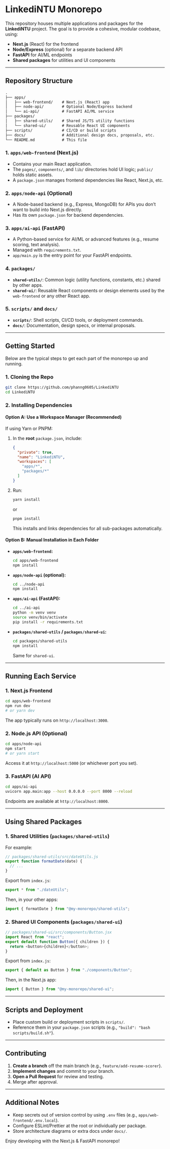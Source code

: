 # LinkediNTU Monorepo

This repository houses multiple applications and packages for the **LinkediNTU** project. The goal is to provide a cohesive, modular codebase, using:

- **Next.js** (React) for the frontend  
- **Node/Express** (optional) for a separate backend API  
- **FastAPI** for AI/ML endpoints  
- **Shared packages** for utilities and UI components  

---

## Repository Structure

```markdown
.
├── apps/
│   ├── web-frontend/    # Next.js (React) app
│   ├── node-api/        # Optional Node/Express backend
│   └── ai-api/          # FastAPI AI/ML service
├── packages/
│   ├── shared-utils/    # Shared JS/TS utility functions
│   └── shared-ui/       # Reusable React UI components
├── scripts/             # CI/CD or build scripts
├── docs/                # Additional design docs, proposals, etc.
└── README.md            # This file
```
### 1. `apps/web-frontend` (Next.js)
- Contains your main React application.
- The `pages/`, `components/`, and `lib/` directories hold UI logic; `public/` holds static assets.
- A `package.json` manages frontend dependencies like React, Next.js, etc.

### 2. `apps/node-api` (Optional)
- A Node-based backend (e.g., Express, MongoDB) for APIs you don’t want to build into Next.js directly.
- Has its own `package.json` for backend dependencies.

### 3. `apps/ai-api` (FastAPI)
- A Python-based service for AI/ML or advanced features (e.g., resume scoring, text analysis).
- Managed with `requirements.txt`.
- `app/main.py` is the entry point for your FastAPI endpoints.

### 4. `packages/`
- **`shared-utils/`**: Common logic (utility functions, constants, etc.) shared by other apps.
- **`shared-ui/`**: Reusable React components or design elements used by the `web-frontend` or any other React app.

### 5. `scripts/` and `docs/`
- **`scripts/`**: Shell scripts, CI/CD tools, or deployment commands.
- **`docs/`**: Documentation, design specs, or internal proposals.

---

## Getting Started

Below are the typical steps to get each part of the monorepo up and running.

### 1. Cloning the Repo
```bash
git clone https://github.com/phanng0605/LinkediNTU
cd LinkediNTU
```

### 2. Installing Dependencies

#### Option A: Use a Workspace Manager (Recommended)
If using Yarn or PNPM:

1. In the **root** `package.json`, include:
   ```json
   {
     "private": true,
     "name": "LinkediNTU",
     "workspaces": [
       "apps/*",
       "packages/*"
     ]
   }
   ```
2. Run:
   ```bash
   yarn install
   ```
   or
   ```bash
   pnpm install
   ```
   This installs and links dependencies for all sub-packages automatically.

#### Option B: Manual Installation in Each Folder
- **`apps/web-frontend`:**  
  ```bash
  cd apps/web-frontend
  npm install
  ```
- **`apps/node-api` (optional):**  
  ```bash
  cd ../node-api
  npm install
  ```
- **`apps/ai-api` (FastAPI):**  
  ```bash
  cd ../ai-api
  python -m venv venv
  source venv/bin/activate
  pip install -r requirements.txt
  ```
- **`packages/shared-utils` / `packages/shared-ui`:**  
  ```bash
  cd packages/shared-utils
  npm install
  ```
  Same for `shared-ui`.

---

## Running Each Service

### 1. Next.js Frontend
```bash
cd apps/web-frontend
npm run dev
# or yarn dev
```
The app typically runs on `http://localhost:3000`.

### 2. Node.js API (Optional)
```bash
cd apps/node-api
npm start
# or yarn start
```
Access it at `http://localhost:5000` (or whichever port you set).

### 3. FastAPI (AI API)
```bash
cd apps/ai-api
uvicorn app.main:app --host 0.0.0.0 --port 8000 --reload
```
Endpoints are available at `http://localhost:8000`.

---

## Using Shared Packages

### 1. Shared Utilities (`packages/shared-utils`)
For example:
```js
// packages/shared-utils/src/dateUtils.js
export function formatDate(date) {
  // ...
}
```
Export from `index.js`:
```js
export * from "./dateUtils";
```
Then, in your other apps:
```js
import { formatDate } from "@my-monorepo/shared-utils";
```

### 2. Shared UI Components (`packages/shared-ui`)
```js
// packages/shared-ui/src/components/Button.jsx
import React from "react";
export default function Button({ children }) {
  return <button>{children}</button>;
}
```
Export from `index.js`:
```js
export { default as Button } from "./components/Button";
```
Then, in the Next.js app:
```js
import { Button } from "@my-monorepo/shared-ui";
```

---

## Scripts and Deployment
- Place custom build or deployment scripts in `scripts/`.
- Reference them in your `package.json` scripts (e.g., `"build": "bash scripts/build.sh"`).

---

## Contributing
1. **Create a branch** off the main branch (e.g., `feature/add-resume-scorer`).
2. **Implement changes** and commit to your branch.
3. **Open a Pull Request** for review and testing.
4. Merge after approval.

---

## Additional Notes
- Keep secrets out of version control by using `.env` files (e.g., `apps/web-frontend/.env.local`).
- Configure ESLint/Prettier at the root or individually per package.
- Store architecture diagrams or extra docs under `docs/`.

Enjoy developing with the Next.js & FastAPI monorepo!
```
